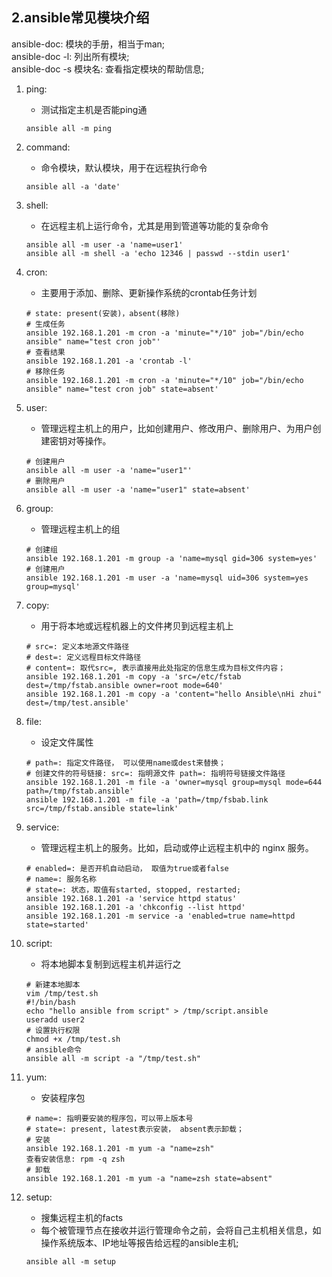 ## 2.ansible常见模块介绍

ansible-doc: 模块的手册，相当于man;  
ansible-doc -l: 列出所有模块;  
ansible-doc -s 模块名: 查看指定模块的帮助信息;

1. ping:
    + 测试指定主机是否能ping通
    ```shell
    ansible all -m ping
    ```
    
2. command:
    + 命令模块，默认模块，用于在远程执行命令
    ```shell
    ansible all -a 'date'
    ```
    
3. shell:
    + 在远程主机上运行命令，尤其是用到管道等功能的复杂命令
    ```shell
    ansible all -m user -a 'name=user1'
    ansible all -m shell -a 'echo 12346 | passwd --stdin user1'
    ```
    
4. cron:
    + 主要用于添加、删除、更新操作系统的crontab任务计划
    ```shell
    # state: present(安装)，absent(移除)
    # 生成任务
    ansible 192.168.1.201 -m cron -a 'minute="*/10" job="/bin/echo ansible" name="test cron job"'
    # 查看结果 
    ansible 192.168.1.201 -a 'crontab -l'
    # 移除任务
    ansible 192.168.1.201 -m cron -a 'minute="*/10" job="/bin/echo ansible" name="test cron job" state=absent'
    ```

5. user:
    + 管理远程主机上的用户，比如创建用户、修改用户、删除用户、为用户创建密钥对等操作。
    ```shell
    # 创建用户
    ansible all -m user -a 'name="user1"'
    # 删除用户
    ansible all -m user -a 'name="user1" state=absent'
    ```
    
6. group:
    + 管理远程主机上的组
    ```shell
    # 创建组
    ansible 192.168.1.201 -m group -a 'name=mysql gid=306 system=yes'
    # 创建用户
    ansible 192.168.1.201 -m user -a 'name=mysql uid=306 system=yes group=mysql'
    ```
    
7. copy:
    + 用于将本地或远程机器上的文件拷贝到远程主机上
    ```shell
    # src=: 定义本地源文件路径
    # dest=: 定义远程目标文件路径
    # content=: 取代src=, 表示直接用此处指定的信息生成为目标文件内容；
    ansible 192.168.1.201 -m copy -a 'src=/etc/fstab dest=/tmp/fstab.ansible owner=root mode=640'
    ansible 192.168.1.201 -m copy -a 'content="hello Ansible\nHi zhui" dest=/tmp/test.ansible'
    ```
    
8. file:
    + 设定文件属性
    ```shell
    # path=: 指定文件路径， 可以使用name或dest来替换；
    # 创建文件的符号链接: src=: 指明源文件 path=: 指明符号链接文件路径
    ansible 192.168.1.201 -m file -a 'owner=mysql group=mysql mode=644 path=/tmp/fstab.ansible'
    ansible 192.168.1.201 -m file -a 'path=/tmp/fsbab.link src=/tmp/fstab.ansible state=link'
    ```
    
9. service:
    + 管理远程主机上的服务。比如，启动或停止远程主机中的 nginx 服务。
    ```shell
    # enabled=: 是否开机自动启动， 取值为true或者false
    # name=: 服务名称
    # state=: 状态，取值有started, stopped, restarted;
    ansible 192.168.1.201 -a 'service httpd status'
    ansible 192.168.1.201 -a 'chkconfig --list httpd'
    ansible 192.168.1.201 -m service -a 'enabled=true name=httpd state=started'
    ```
    
10. script:
    + 将本地脚本复制到远程主机并运行之
    ```shell
    # 新建本地脚本
    vim /tmp/test.sh
    #!/bin/bash
    echo "hello ansible from script" > /tmp/script.ansible
    useradd user2
    # 设置执行权限
    chmod +x /tmp/test.sh
    # ansible命令
    ansible all -m script -a "/tmp/test.sh"
    ```
    
11. yum:
    + 安装程序包
    ```shell
    # name=: 指明要安装的程序包，可以带上版本号
    # state=: present, latest表示安装， absent表示卸载；
    # 安装
    ansible 192.168.1.201 -m yum -a "name=zsh"
    查看安装信息: rpm -q zsh 
    # 卸载
    ansible 192.168.1.201 -m yum -a "name=zsh state=absent"
    ```
    
12. setup: 
    + 搜集远程主机的facts
    + 每个被管理节点在接收并运行管理命令之前，会将自己主机相关信息，如操作系统版本、IP地址等报告给远程的ansible主机;
    ```shell
    ansible all -m setup
    ```